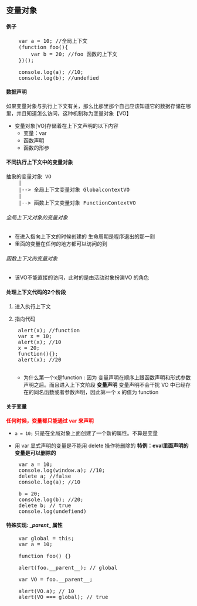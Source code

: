 ## 变量对象

#### 例子

<pre>
	var a = 10; //全局上下文
	(function foo(){ 
		var b = 20; //foo 函数的上下文
	})();
	
	console.log(a); //10;
	console.log(b); //undefied
</pre>

#### 数据声明

如果变量对象与执行上下文有关，那么比那里那个自己应该知道它的数据存储在哪里，并且知道怎么访问，这种机制称为变量对象【VO】

* 变量对象[VO]存储着在上下文声明的以下内容
	* 变量：var 
	* 函数声明
	* 函数的形参

#### 不同执行上下文中的变量对象

<pre>
抽象的变量对象 VO 
    |
    |--> 全局上下文变量对象 GlobalcontextVO
    |
    |--> 函数上下文变量对象 FunctionContextVO
</pre>

###### 全局上下文对象的变量对象
* 在进入指向上下文的时候创建的 生命周期是程序退出的那一刻
* 里面的变量在任何的地方都可以访问的到

###### 函数上下文的变量对象
* 该VO不能直接的访问，此时的是由活动对象扮演VO 的角色 



#### 处理上下文代码的2个阶段
1. 进入执行上下文
2. 指向代码
	<pre>
	alert(x); //function
	var x = 10;
	alert(x); //10
	x = 20;
	function(){};
	alert(x); //20
	</pre>

	* 为什么第一个x是function : 因为 变量声明在顺序上跟函数声明和形式参数声明之后。而且进入上下文阶段 **变量声明** 变量声明不会干扰 VO 中已经存在的同名函数或者参数声明，因此第一个 x 的值为 function 
	
#### 关于变量

**<font color="red">任何时候，变量都只能通过 var 来声明</font>**

* <code>a = 10;</code> 只是在全局对象上面创建了一个新的属性。不算是变量

* 用 var 显式声明的变量是不能用 delete 操作符删除的 **特例：eval里面声明的变量是可以删除的**
<pre>
	var a = 10;
	console.log(window.a); //10;
	delete a; //false
	console.log(a); //10
	
	b = 20;
	console.log(b); //20;
	delete b; // true
	console.log(undefiend)
</pre>

#### 特殊实现: \__parent__ 属性

<pre>
	var global = this;
	var a = 10;
 
	function foo() {}
 
	alert(foo.__parent__); // global
 
	var VO = foo.__parent__;
 
	alert(VO.a); // 10
	alert(VO === global); // true
</pre>
	




